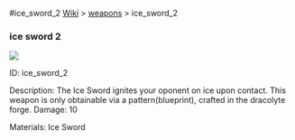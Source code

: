 #ice_sword_2
<a href="/wiki.html">Wiki</a> > <a href="/posts/wiki/weapons/index.html">weapons</a> > <a>ice_sword_2</a>
<div class="iteminfo">
<h3>ice sword 2</h3>
<img class="pixelimage" src="https://dragon-force-studio.com/images/EF_wiki/ice_sword_2.png">

<a class="iteminfoitem">ID: ice_sword_2</a></div>
Description: The Ice Sword ignites your oponent on ice upon contact.  This weapon is only obtainable via a pattern(blueprint), crafted in the dracolyte forge. 
Damage: 10 

Materials: Ice Sword